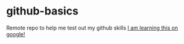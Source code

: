 # github-basics
Remote repo to help me test out my github skills
[I am learning this on google!](http://www.google.com)
